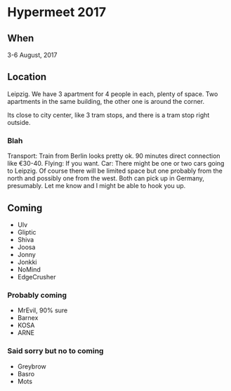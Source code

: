 <!-- TITLE: Home -->
<!-- SUBTITLE: A quick summary of Home -->

# Hypermeet 2017

## When

3-6 August, 2017


## Location

Leipzig. We have 3 apartment for 4 people in each, plenty of space. Two apartments in the same building, the other one is around the corner.

Its close to city center, like 3 tram stops, and there is a tram stop right outside.

### Blah

Transport: Train from Berlin looks pretty ok. 90 minutes direct connection like €30-40.
Flying: If you want.
Car: There might be one or two cars going to Leipzig. Of course there will be limited space but one probably from the north and possibly one from the west. Both can pick up in Germany, presumably. Let me know and I might be able to hook you up.


## Coming

* Ulv
* Gliptic
* Shiva
* Joosa
* Jonny
* Jonkki
* NoMind
* EdgeCrusher
 
 
### Probably coming

* MrEvil, 90% sure
* Barnex
* KOSA
* ARNE

### Said sorry but no to coming

* Greybrow
* Basro
* Mots

